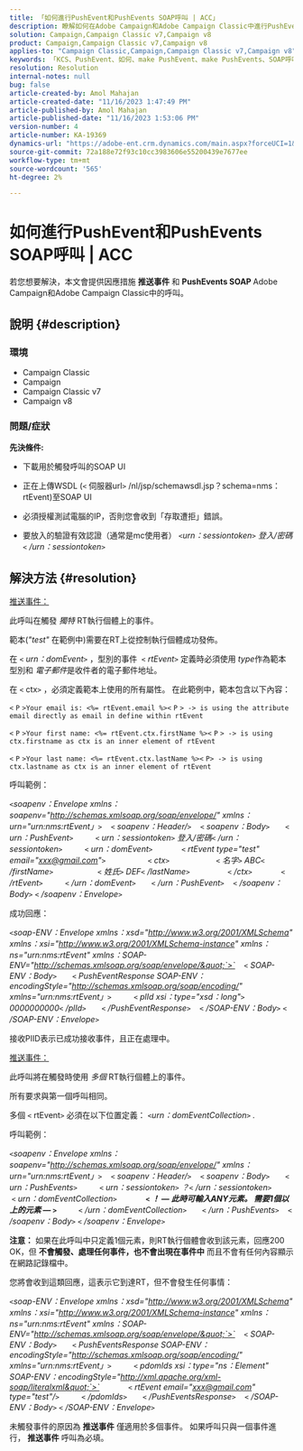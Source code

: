 ```yaml
---
title: 「如何進行PushEvent和PushEvents SOAP呼叫 | ACC」
description: 瞭解如何在Adobe Campaign和Adobe Campaign Classic中進行PushEvent和PushEvents SOAP呼叫。
solution: Campaign,Campaign Classic v7,Campaign v8
product: Campaign,Campaign Classic v7,Campaign v8
applies-to: "Campaign Classic,Campaign,Campaign Classic v7,Campaign v8"
keywords: 「KCS、PushEvent、如何、make PushEvent、make PushEvents、SOAP呼叫、ACC、Adobe Campaign、Adobe Campaign Classic」
resolution: Resolution
internal-notes: null
bug: false
article-created-by: Amol Mahajan
article-created-date: "11/16/2023 1:47:49 PM"
article-published-by: Amol Mahajan
article-published-date: "11/16/2023 1:53:06 PM"
version-number: 4
article-number: KA-19369
dynamics-url: "https://adobe-ent.crm.dynamics.com/main.aspx?forceUCI=1&pagetype=entityrecord&etn=knowledgearticle&id=cfe729b7-8684-ee11-8179-6045bd0065b6"
source-git-commit: 72a188e72f93c10cc3983606e55200439e7677ee
workflow-type: tm+mt
source-wordcount: '565'
ht-degree: 2%

---
```


# 如何進行PushEvent和PushEvents SOAP呼叫 | ACC


若您想要解決，本文會提供因應措施 <b>推送事件</b> 和 <b>PushEvents SOAP </b>Adobe Campaign和Adobe Campaign Classic中的呼叫。

## 說明 {#description}


### <b>環境</b>

- Campaign Classic
- Campaign
- Campaign Classic v7
- Campaign v8




### <b>問題/症狀 </b>

<b>先決條件:</b>

- 下載用於觸發呼叫的SOAP UI

- 正在上傳WSDL (`<` 伺服器url`>` /nl/jsp/schemawsdl.jsp？schema=nms：rtEvent)至SOAP UI

- 必須授權測試電腦的IP，否則您會收到「存取遭拒」錯誤。

- 要放入的驗證有效認證（通常是mc使用者） *`<`urn：sessiontoken`>` 登入/密碼`<` /urn：sessiontoken`>`*




## 解決方法 {#resolution}


<u>推送事件：</u>

此呼叫在觸發 *獨特* RT執行個體上的事件。

範本(*&quot;test&quot;* 在範例中)需要在RT上從控制執行個體成功發佈。

在 `<` *urn：domEvent*`>` ，型別的事件  `<` *rtEvent*`>`  定義時必須使用 *type*&#x200B;作為範本型別和 *電子郵件*&#x200B;是收件者的電子郵件地址。

在 `<` ctx`>` ，必須定義範本上使用的所有屬性。 在此範例中，範本包含以下內容：

`<` `P` `>Your email is: <%= rtEvent.email %><` `P` `> -> is using the attribute email directly as email in define within rtEvent`

`<` `P` `>Your first name: <%= rtEvent.ctx.firstName %><` `P` `> -> is using ctx.firstname as ctx is an inner element of rtEvent`

`<` `P` `>Your last name: <%= rtEvent.ctx.lastName %><` `P> -> is using ctx.lastname as ctx is an inner element of rtEvent`

呼叫範例：

*`<`soapenv：Envelope xmlns：soapenv=&quot;http://schemas.xmlsoap.org/soap/envelope/&quot; xmlns：urn=&quot;urn:nms:rtEvent」`>`
   `<` soapenv：Header/`>`
   `<` soapenv：Body`>`
      `<` urn：PushEvent`>`
         `<` urn：sessiontoken`>` 登入/密碼`<` /urn：sessiontoken`>`
         `<` urn：domEvent`>`
            `<` rtEvent type=&quot;test&quot; email=&quot;xxx@gmail.com&quot;`>`  
                `<` ctx`>`
                    `<` 名字`>` ABC`<` /firstName`>`
                   `<` 姓氏`>` DEF`<` /lastName`>`
                `<` /ctx`>`
            `<` /rtEvent`>`
         `<` /urn：domEvent`>`
      `<` /urn：PushEvent`>`
   `<` /soapenv：Body`>`
`<` /soapenv：Envelope`>`*

成功回應：

*`<`soap-ENV：Envelope xmlns：xsd=&quot;http://www.w3.org/2001/XMLSchema&quot; xmlns：xsi=&quot;http://www.w3.org/2001/XMLSchema-instance&quot; xmlns：ns=&quot;urn:nms:rtEvent&quot; xmlns：SOAP-ENV=&quot;http://schemas.xmlsoap.org/soap/envelope/&quot;`>`
   `<` SOAP-ENV：Body`>`
      `<` PushEventResponse SOAP-ENV：encodingStyle=&quot;http://schemas.xmlsoap.org/soap/encoding/&quot; xmlns=&quot;urn:nms:rtEvent」`>`
         `<` plId xsi：type=&quot;xsd：long&quot;`>` 0000000000`<` /plId`>`
      `<` /PushEventResponse`>`
   `<` /SOAP-ENV：Body`>`
`<` /SOAP-ENV：Envelope`>`*

接收PIID表示已成功接收事件，且正在處理中。



<u>推送事件：</u>

此呼叫將在觸發時使用 *多個* RT執行個體上的事件。

所有要求與第一個呼叫相同。

多個 `<` rtEvent`>`  必須在以下位置定義： *`<`urn：domEventCollection`>` .*



呼叫範例：

*`<`soapenv：Envelope xmlns：soapenv=&quot;http://schemas.xmlsoap.org/soap/envelope/&quot; xmlns：urn=&quot;urn:nms:rtEvent」`>`
   `<` soapenv：Header/`>`
   `<` soapenv：Body`>`
      `<` urn：PushEvents`>`
         `<` urn：sessiontoken`>` ？`<` /urn：sessiontoken`>`
         `<` urn：domEventCollection`>`
            <b>`<` ！ — 此時可輸入ANY元素。 需要1個以上的元素 — `>` </b>
         `<` /urn：domEventCollection`>`
      `<` /urn：PushEvents`>`
   `<` /soapenv：Body`>`
`<` /soapenv：Envelope`>`*

<b>注意：</b> 如果在此呼叫中只定義1個元素，則RT執行個體會收到該元素，回應200 OK，但 <b>不會觸發、處理任何事件，也不會出現在事件中</b> 而且不會有任何內容顯示在網路記錄檔中。

您將會收到這類回應，這表示它到達RT，但不會發生任何事情：

*`<`soap-ENV：Envelope xmlns：xsd=&quot;http://www.w3.org/2001/XMLSchema&quot; xmlns：xsi=&quot;http://www.w3.org/2001/XMLSchema-instance&quot; xmlns：ns=&quot;urn:nms:rtEvent&quot; xmlns：SOAP-ENV=&quot;http://schemas.xmlsoap.org/soap/envelope/&quot;`>`
   `<` SOAP-ENV：Body`>`
      `<` PushEventsResponse SOAP-ENV：encodingStyle=&quot;http://schemas.xmlsoap.org/soap/encoding/&quot; xmlns=&quot;urn:nms:rtEvent」`>`
         `<` pdomIds xsi：type=&quot;ns：Element&quot; SOAP-ENV：encodingStyle=&quot;http://xml.apache.org/xml-soap/literalxml&quot;`>`
            `<` rtEvent email=&quot;xxx@gmail.com&quot; type=&quot;test&quot;/`>`
         `<` /pdomIds`>`
      `<` /PushEventsResponse`>`
   `<` /SOAP-ENV：Body`>`
`<` /SOAP-ENV：Envelope`>`*

未觸發事件的原因為 <b>推送事件</b> 僅適用於多個事件。 如果呼叫只與一個事件進行， <b>推送事件</b> 呼叫為必填。
